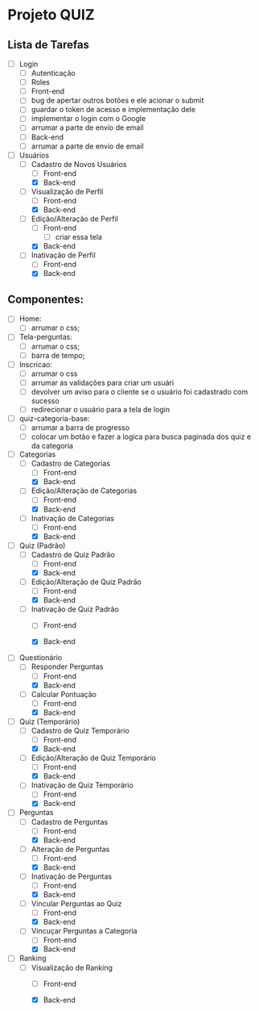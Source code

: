 # Projeto QUIZ

## Lista de Tarefas
- [ ] Login
  - [ ] Autenticação
  - [ ] Roles
  - [ ]  Front-end
    - [ ]  bug de apertar outros botões e ele acionar o submit
    - [ ]  guardar o token de acesso e implementação dele
    - [ ]  implementar o login com o Google
    - [ ]  arrumar a parte de envio de email
  - [ ]  Back-end
    - [ ]  arrumar a parte de envio de email
      
- [ ] Usuários
  - [ ] Cadastro de Novos Usuários
    - [ ] Front-end
    - [x] Back-end
  - [ ] Visualização de Perfil
    - [ ] Front-end
    - [x] Back-end
  - [ ] Edição/Alteração de Perfil
    - [ ] Front-end
      - [ ] criar essa tela
    - [x] Back-end
  - [ ] Inativação de Perfil
    - [ ] Front-end
    - [x] Back-end
       
## Componentes:

  - [ ] Home:
    - [ ] arrumar o css;
  - [ ] Tela-perguntas:
    - [ ] arrumar o css;
    - [ ] barra de tempo;
  - [ ] Inscricao:
    - [ ] arrumar o css
    - [ ] arrumar as validações para criar um usuári
    - [ ] devolver um aviso para o cliente se o usuário foi cadastrado com sucesso
    - [ ] redirecionar o usuário para a tela de login
  - [ ] quiz-categoria-base:
    - [ ] arrumar a barra de progresso
    - [ ] colocar um botão e fazer a logica para busca paginada dos quiz e da categoria

- [ ] Categorias
  - [ ] Cadastro de Categorias
    - [ ] Front-end
    - [x] Back-end
  - [ ] Edição/Alteração de Categorias
    - [ ] Front-end
    - [x] Back-end
  - [ ] Inativação de Categorias
    - [ ] Front-end
    - [x] Back-end

- [ ] Quiz (Padrão)
  - [ ] Cadastro de Quiz Padrão
    - [ ] Front-end
    - [x] Back-end
  - [ ] Edição/Alteração de Quiz Padrão
    - [ ] Front-end
    - [x] Back-end
  - [ ] Inativação de Quiz Padrão
    - [ ] Front-end
    - [x] Back-end
       
          
- [ ] Questionário
  - [ ] Responder Perguntas
    - [ ] Front-end
    - [x] Back-end
  - [ ] Calcular Pontuação
    - [ ] Front-end
    - [x] Back-end
            
- [ ] Quiz (Temporário)
  - [ ] Cadastro de Quiz Temporário
    - [ ] Front-end
    - [x] Back-end
  - [ ] Edição/Alteração de Quiz Temporário
    - [ ] Front-end
    - [x] Back-end
  - [ ] Inativação de Quiz Temporário
    - [ ] Front-end
    - [x] Back-end
        
- [ ] Perguntas
  - [ ] Cadastro de Perguntas
    - [ ] Front-end
    - [x] Back-end
  - [ ] Alteração de Perguntas
    - [ ] Front-end
    - [x] Back-end
  - [ ] Inativação de Perguntas
    - [ ] Front-end
    - [x] Back-end
  - [ ] Vincular Perguntas ao Quiz
    - [ ] Front-end
    - [x] Back-end
  - [ ] Vincuçar Perguntas a Categoria
    - [ ] Front-end
    - [x] Back-end
       
- [ ] Ranking
  - [ ] Visualização de Ranking
    - [ ] Front-end
    - [x] Back-end
    
